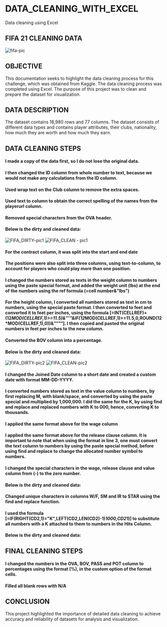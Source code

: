 # DATA_CLEANING_WITH_EXCEL
Data cleaning using Excel

## FIFA 21 CLEANING DATA

![fifa-pic](https://user-images.githubusercontent.com/63736558/227778096-84d43eaf-9f19-422a-8679-4c7930ac9d5c.PNG)

## OBJECTIVE


This documentation seeks to highlight the data cleaning process for this challenge, which was obtained from Kaggle. The data cleaning process was completed using Excel. The purpose of this project was to clean and prepare the dataset for visualization.


## DATA DESCRIPTION

The dataset contains 18,980 rows and 77 columns. The dataset consists of different data types and contains player attributes, their clubs, nationality, how much they are worth and how much they earn.


## DATA CLEANING STEPS

#### I made a copy of the data first, so I do not lose the original data.

####	I then changed the ID column from whole number to text, because we would not make any calculations from the ID column.

####	Used wrap text on the Club column to remove the extra spaces.

####	Used text to column to obtain the correct spelling of the names from the playerurl column.

####	Removed special characters from the OVA header.


#### Below is the dirty and cleaned data:
 
![FIFA_DIRTY-pic1](https://user-images.githubusercontent.com/63736558/227778261-b6a6750f-8c03-4273-9ab3-11b62d7a3dc6.PNG)
![FIFA_CLEAN - pic1](https://user-images.githubusercontent.com/63736558/227778287-6789f316-f453-4abf-8960-9fa46f2d8c53.PNG)
 


####	For the contract column, it was split into the start and end date

####	The positions were also split into three columns, using text-to-column, to account for players who could play more than one position.

####	I changed the numbers stored as texts in the weight column to numbers using the paste special format, and added the weight unit (lbs) at the end of the numbers using the ref formula (=cell number&”lbs”) 

####	For the height column, I converted all numbers stored as text in cm to numbers, using the special paste format. I then converted to feet and converted it to feet per inches, using the formula [=INT(CELLREF)+(12*MOD(CELLREF,1)>=11.5)&”’”&IF(12*MOD(CELLREF,1)>=11.5,0,ROUND(12*MOD(CELLREF,1),0))&””””]. I then copied and pasted the original numbers in feet per inches to the new column.

####	Converted the BOV column into a percentage.


#### Below is the dirty and cleaned data:
 
![FIFA_DIRTY-pic2](https://user-images.githubusercontent.com/63736558/227778408-1b907b87-8bf9-4091-a611-0d0de7f7b09d.PNG)
![FIFA_CLEAN-pic2](https://user-images.githubusercontent.com/63736558/227778428-a1e9a910-73e4-4ee9-a8f1-9239071182bd.PNG) 

####	I changed the Joined Date column to a short date and created a custom date with format MM-DD-YYYY.

####	I converted numbers stored as text in the value column to numbers, by first replacing M, with blank/space, and converted by using the paste special and multiplied by 1,000,000. I did the same for the K, by using find and replace and replaced numbers with K to 000, hence, converting K to thousands.

####	I applied the same format above for the wage column

####	I applied the same format above for the release clause column. It is important to note that when using the format in line 3, one must convert the text column to numbers by using the paste special method, before using find and replace to change the allocated number symbol to numbers.

####	I changed the special characters in the wage, release clause and value column from (-) to the zero number.


#### Below is the dirty and cleaned data:
 

 

####	Changed unique characters in columns W/F, SM and IR to STAR using the find and replace function.

####	I used the formula [=IF(RIGHT(CD2,1)="K",LEFT(CD2,LEN(CD2)-1)*1000,CD2*1)] to substitute all numbers with a K attached to them to numbers in the Hits Column.

#### Below is the dirty and cleaned data:
 

 

## FINAL CLEANING STEPS

####	I changed the numbers in the OVA, BOV, PASS and POT column to percentages using the format (%), in the custom option of the format cells.
####	Filled all blank rows with N/A


## CONCLUSION
This project highlighted the importance of detailed data cleaning to achieve accuracy and reliability of datasets for analysis and visualization. 
